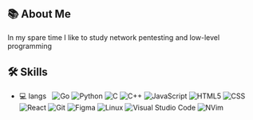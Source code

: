 ## 📚 About Me   


In my spare time I like to study network pentesting and low-level programming

## 🛠 Skills
- 💻 langs &nbsp;
  ![Go](https://img.shields.io/badge/-Go-555555?style=flat&logo=go)
  ![Python](https://img.shields.io/badge/-Python-555555?style=flat&logo=python)
  ![C](https://img.shields.io/badge/C-555555?style=flat-square&logo=C%2B%2B&logoColor=007396)
  ![C++](https://img.shields.io/badge/C++-555555?style=flat-square&logo=C%2B%2B&logoColor=007396)
  ![JavaScript](https://img.shields.io/badge/-JavaScript-555555?style=flat&logo=javascript)
  ![HTML5](https://img.shields.io/badge/-HTML5-555555?style=flat&logo=HTML5)
  ![CSS](https://img.shields.io/badge/-CSS-555555?style=flat&logo=CSS3&logoColor=1572B6)
  ![React](https://img.shields.io/badge/-React-555555?style=flat&logo=react&logoColor=26C6DA)
  ![Git](https://img.shields.io/badge/-Git-555555?style=flat&logo=git)
  ![Figma](https://img.shields.io/badge/-Figma-555555?style=flat&logo=figma)
  ![Linux](https://img.shields.io/badge/-Linux-555555?style=flat&logo=linux)
  ![Visual Studio Code](https://img.shields.io/badge/-VSCode-555555?style=flat&logo=vscode&logoColor=007ACC)
  ![NVim](https://img.shields.io/badge/-NeoVim-555555?style=flat&logo=neovim&logoColor=2C2255)
